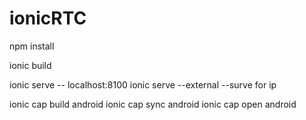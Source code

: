 # ionicRTC

npm install

ionic build

ionic serve -- localhost:8100
ionic serve --external --surve for ip

ionic cap build android
ionic cap sync android
ionic cap open android
